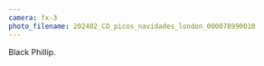 ```yaml
---
camera: fx-3
photo_filename: 202402_CO_picos_navidades_london_000078990010
---
```


Black Phillip.

